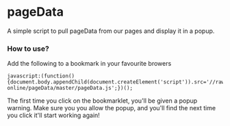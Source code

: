 pageData
========

A simple script to pull pageData from our pages and display it in a popup. 


### How to use?

Add the following to a bookmark in your favourite browers

    javascript:(function(){document.body.appendChild(document.createElement('script')).src='//rawgithub.com/apn-online/pageData/master/pageData.js';})();
    
The first time you click on the bookmarklet, you'll be given a popup warning. Make sure you you allow the popup, and you'll find the next time you click it'll start working again!
